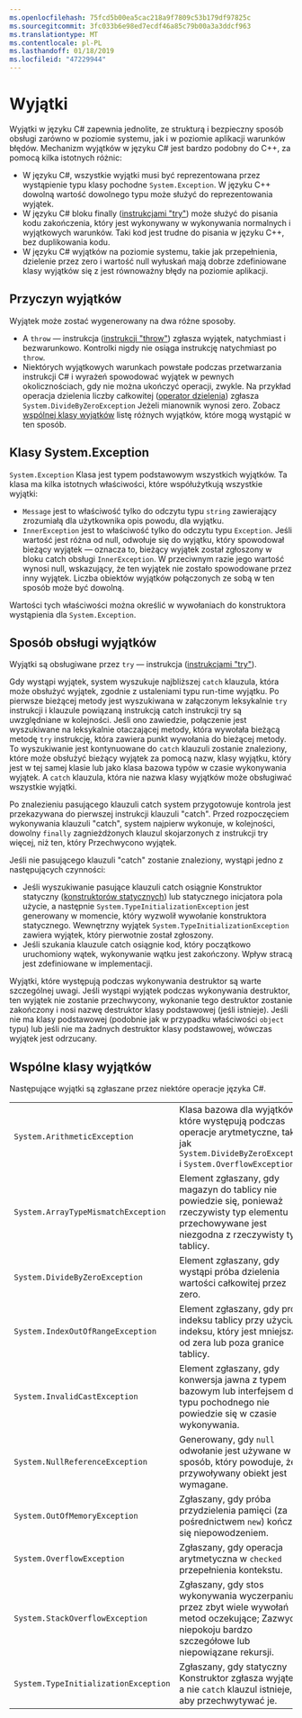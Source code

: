```yaml
---
ms.openlocfilehash: 75fcd5b00ea5cac218a9f7809c53b179df97825c
ms.sourcegitcommit: 3fc033b6e98ed7ecdf46a85c79b00a3a3ddcf963
ms.translationtype: MT
ms.contentlocale: pl-PL
ms.lasthandoff: 01/18/2019
ms.locfileid: "47229944"
---
```

# <a name="exceptions"></a>Wyjątki

Wyjątki w języku C# zapewnia jednolite, ze strukturą i bezpieczny sposób obsługi zarówno w poziomie systemu, jak i w poziomie aplikacji warunków błędów. Mechanizm wyjątków w języku C# jest bardzo podobny do C++, za pomocą kilka istotnych różnic:

*  W języku C#, wszystkie wyjątki musi być reprezentowana przez wystąpienie typu klasy pochodne `System.Exception`. W języku C++ dowolną wartość dowolnego typu może służyć do reprezentowania wyjątek.
*  W języku C# bloku finally ([instrukcjami "try"](statements.md#the-try-statement)) może służyć do pisania kodu zakończenia, który jest wykonywany w wykonywania normalnych i wyjątkowych warunków. Taki kod jest trudne do pisania w języku C++, bez duplikowania kodu.
*  W języku C# wyjątków na poziomie systemu, takie jak przepełnienia, dzielenie przez zero i wartość null wyłuskań mają dobrze zdefiniowane klasy wyjątków się z jest równoważny błędy na poziomie aplikacji.

## <a name="causes-of-exceptions"></a>Przyczyn wyjątków

Wyjątek może zostać wygenerowany na dwa różne sposoby.

*  A `throw` — instrukcja ([instrukcji "throw"](statements.md#the-throw-statement)) zgłasza wyjątek, natychmiast i bezwarunkowo. Kontrolki nigdy nie osiąga instrukcję natychmiast po `throw`.
*  Niektórych wyjątkowych warunkach powstałe podczas przetwarzania instrukcji C# i wyrażeń spowodować wyjątek w pewnych okolicznościach, gdy nie można ukończyć operacji, zwykle. Na przykład operacja dzielenia liczby całkowitej ([operator dzielenia](expressions.md#division-operator)) zgłasza `System.DivideByZeroException` Jeżeli mianownik wynosi zero. Zobacz [wspólnej klasy wyjątków](exceptions.md#common-exception-classes) listę różnych wyjątków, które mogą wystąpić w ten sposób.

## <a name="the-systemexception-class"></a>Klasy System.Exception

`System.Exception` Klasa jest typem podstawowym wszystkich wyjątków. Ta klasa ma kilka istotnych właściwości, które współużytkują wszystkie wyjątki:

*  `Message` jest to właściwość tylko do odczytu typu `string` zawierający zrozumiałą dla użytkownika opis powodu, dla wyjątku.
*  `InnerException` jest to właściwość tylko do odczytu typu `Exception`. Jeśli wartość jest różna od null, odwołuje się do wyjątku, który spowodował bieżący wyjątek — oznacza to, bieżący wyjątek został zgłoszony w bloku catch obsługi `InnerException`. W przeciwnym razie jego wartość wynosi null, wskazujący, że ten wyjątek nie zostało spowodowane przez inny wyjątek. Liczba obiektów wyjątków połączonych ze sobą w ten sposób może być dowolną.

Wartości tych właściwości można określić w wywołaniach do konstruktora wystąpienia dla `System.Exception`.

## <a name="how-exceptions-are-handled"></a>Sposób obsługi wyjątków

Wyjątki są obsługiwane przez `try` — instrukcja ([instrukcjami "try"](statements.md#the-try-statement)).

Gdy wystąpi wyjątek, system wyszukuje najbliższej `catch` klauzula, która może obsłużyć wyjątek, zgodnie z ustaleniami typu run-time wyjątku. Po pierwsze bieżącej metody jest wyszukiwana w załączonym leksykalnie `try` instrukcji i klauzule powiązaną instrukcją catch instrukcji try są uwzględniane w kolejności. Jeśli ono zawiedzie, połączenie jest wyszukiwane na leksykalnie otaczającej metody, która wywołała bieżącą metodę `try` instrukcję, która zawiera punkt wywołania do bieżącej metody. To wyszukiwanie jest kontynuowane do `catch` klauzuli zostanie znaleziony, które może obsłużyć bieżący wyjątek za pomocą nazw, klasy wyjątku, który jest w tej samej klasie lub jako klasa bazowa typów w czasie wykonywania wyjątek. A `catch` klauzula, która nie nazwa klasy wyjątków może obsługiwać wszystkie wyjątki.

Po znalezieniu pasującego klauzuli catch system przygotowuje kontrola jest przekazywana do pierwszej instrukcji klauzuli "catch". Przed rozpoczęciem wykonywania klauzuli "catch", system najpierw wykonuje, w kolejności, dowolny `finally` zagnieżdżonych klauzul skojarzonych z instrukcji try więcej, niż ten, który Przechwycono wyjątek.

Jeśli nie pasującego klauzuli "catch" zostanie znaleziony, wystąpi jedno z następujących czynności:

*  Jeśli wyszukiwanie pasujące klauzuli catch osiągnie Konstruktor statyczny ([konstruktorów statycznych](classes.md#static-constructors)) lub statycznego inicjatora pola użycie, a następnie `System.TypeInitializationException` jest generowany w momencie, który wyzwolił wywołanie konstruktora statycznego. Wewnętrzny wyjątek `System.TypeInitializationException` zawiera wyjątek, który pierwotnie został zgłoszony.
*  Jeśli szukania klauzule catch osiągnie kod, który początkowo uruchomiony wątek, wykonywanie wątku jest zakończony. Wpływ stracą jest zdefiniowane w implementacji.

Wyjątki, które występują podczas wykonywania destruktor są warte szczególnej uwagi. Jeśli wystąpi wyjątek podczas wykonywania destruktor, ten wyjątek nie zostanie przechwycony, wykonanie tego destruktor zostanie zakończony i nosi nazwę destruktor klasy podstawowej (jeśli istnieje). Jeśli nie ma klasy podstawowej (podobnie jak w przypadku właściwości `object` typu) lub jeśli nie ma żadnych destruktor klasy podstawowej, wówczas wyjątek jest odrzucany.

## <a name="common-exception-classes"></a>Wspólne klasy wyjątków

Następujące wyjątki są zgłaszane przez niektóre operacje języka C#.

|                                      |                |
|--------------------------------------|----------------|
| `System.ArithmeticException`         | Klasa bazowa dla wyjątków, które występują podczas operacje arytmetyczne, takie jak `System.DivideByZeroException` i `System.OverflowException`. | 
| `System.ArrayTypeMismatchException`  | Element zgłaszany, gdy magazyn do tablicy nie powiedzie się, ponieważ rzeczywisty typ elementu przechowywane jest niezgodna z rzeczywisty typ tablicy. | 
| `System.DivideByZeroException`       | Element zgłaszany, gdy wystąpi próba dzielenia wartości całkowitej przez zero. | 
| `System.IndexOutOfRangeException`    | Element zgłaszany, gdy próba indeksu tablicy przy użyciu indeksu, który jest mniejsza od zera lub poza granice tablicy. | 
| `System.InvalidCastException`        | Element zgłaszany, gdy konwersja jawna z typem bazowym lub interfejsem do typu pochodnego nie powiedzie się w czasie wykonywania. | 
| `System.NullReferenceException`      | Generowany, gdy `null` odwołanie jest używane w sposób, który powoduje, że przywoływany obiekt jest wymagane. | 
| `System.OutOfMemoryException`        | Zgłaszany, gdy próba przydzielenia pamięci (za pośrednictwem `new`) kończy się niepowodzeniem. | 
| `System.OverflowException`           | Zgłaszany, gdy operacja arytmetyczna w `checked` przepełnienia kontekstu. | 
| `System.StackOverflowException`      | Zgłaszany, gdy stos wykonywania wyczerpaniu przez zbyt wiele wywołań metod oczekujące; Zazwyczaj niepokoju bardzo szczegółowe lub niepowiązane rekursji. | 
| `System.TypeInitializationException` | Zgłaszany, gdy statyczny Konstruktor zgłasza wyjątek, a nie `catch` klauzul istnieje, aby przechwytywać je. | 
